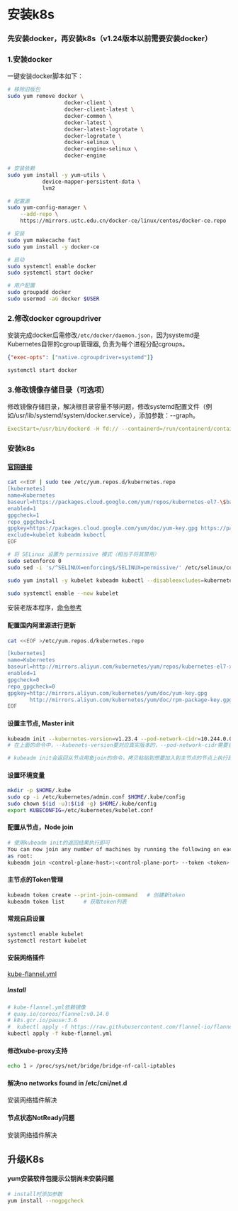 # 安装k8s

### 先安装docker，再安装k8s（v1.24版本以前需要安装docker）
### 1.安装docker
一键安装docker脚本如下：
```bash
# 移除旧版包
sudo yum remove docker \
                  docker-client \
                  docker-client-latest \
                  docker-common \
                  docker-latest \
                  docker-latest-logrotate \
                  docker-logrotate \
                  docker-selinux \
                  docker-engine-selinux \
                  docker-engine

# 安装依赖
sudo yum install -y yum-utils \
           device-mapper-persistent-data \
           lvm2

# 配置源
sudo yum-config-manager \
    --add-repo \
    https://mirrors.ustc.edu.cn/docker-ce/linux/centos/docker-ce.repo

# 安装
sudo yum makecache fast
sudo yum install -y docker-ce

# 启动
sudo systemctl enable docker
sudo systemctl start docker

# 用户配置
sudo groupadd docker
sudo usermod -aG docker $USER
```

### 2.修改docker cgroupdriver
安装完成docker后需修改`/etc/docker/daemon.json`，因为systemd是Kubernetes自带的cgroup管理器, 负责为每个进程分配cgroups。
```json
{"exec-opts": ["native.cgroupdriver=systemd"]}
```
```bash
systemctl start docker
```

### 3.修改镜像存储目录（可选项）
修改镜像存储目录，解决根目录容量不够问题，修改systemd配置文件（例如/usr/lib/systemd/system/docker.service），添加参数：--graph。
```yaml
ExecStart=/usr/bin/dockerd -H fd:// --containerd=/run/containerd/containerd.sock --graph /data/docker
```

### 安装k8s

#### [官网链接](https://kubernetes.io/zh-cn/docs/setup/production-environment/tools/kubeadm/install-kubeadm/)
```bash
cat <<EOF | sudo tee /etc/yum.repos.d/kubernetes.repo
[kubernetes]
name=Kubernetes
baseurl=https://packages.cloud.google.com/yum/repos/kubernetes-el7-\$basearch
enabled=1
gpgcheck=1
repo_gpgcheck=1
gpgkey=https://packages.cloud.google.com/yum/doc/yum-key.gpg https://packages.cloud.google.com/yum/doc/rpm-package-key.gpg
exclude=kubelet kubeadm kubectl
EOF

# 将 SELinux 设置为 permissive 模式（相当于将其禁用）
sudo setenforce 0
sudo sed -i 's/^SELINUX=enforcing$/SELINUX=permissive/' /etc/selinux/config

sudo yum install -y kubelet kubeadm kubectl --disableexcludes=kubernetes

sudo systemctl enable --now kubelet
```

安装老版本程序，[命令参考](https://github.com/miaoyc666/rd-manual/blob/main/Install/README.md)

#### 配置国内阿里源进行更新
```bash
cat <<EOF >/etc/yum.repos.d/kubernetes.repo

[kubernetes]
name=Kubernetes
baseurl=http://mirrors.aliyun.com/kubernetes/yum/repos/kubernetes-el7-x86_64
enabled=1
gpgcheck=0
repo_gpgcheck=0
gpgkey=http://mirrors.aliyun.com/kubernetes/yum/doc/yum-key.gpg
       http://mirrors.aliyun.com/kubernetes/yum/doc/rpm-package-key.gpg
EOF
```

#### 设置主节点, Master init
```bash
kubeadm init --kubernetes-version=v1.23.4 --pod-network-cidr=10.244.0.0/16 --apiserver-advertise-address=10.249.192.42
# 在上面的命令中，--kubenets-version要对应真实版本的，--pod-network-cidr需要自己想一个网段，--apiserver-advertise-address这个master的ip，即当前master的IP

# kubeadm init会返回从节点用鱼join的命令，拷贝粘贴到想要加入到主节点的节点上执行即可
```

#### 设置环境变量
```bash
mkdir -p $HOME/.kube
sudo cp -i /etc/kubernetes/admin.conf $HOME/.kube/config
sudo chown $(id -u):$(id -g) $HOME/.kube/config
export KUBECONFIG=/etc/kubernetes/kubelet.conf
```

#### 配置从节点，Node join
```bash
# 使用kubeadm init的返回结果执行即可
You can now join any number of machines by running the following on each node
as root:
kubeadm join <control-plane-host>:<control-plane-port> --token <token> --discovery-token-ca-cert-hash sha256:<hash>
```

#### 主节点的Token管理
```bash
kubeadm token create --print-join-command   # 创建新token
kubeadm token list      # 获取token列表
```

#### 常规自启设置
```bash
systemctl enable kubelet
systemctl restart kubelet
```

#### 安装网络插件
[kube-flannel.yml](https://github.com/miaoyc666/rd-manual/blob/main/K8s/kube-flannel.yml)

##### Install
```bash
# kube-flannel.yml依赖镜像
# quay.io/coreos/flannel:v0.14.0
# k8s.gcr.io/pause:3.6
#  kubectl apply -f https://raw.githubusercontent.com/flannel-io/flannel/master/Documentation/kube-flannel.yml
kubectl apply -f kube-flannel.yml
```

#### 修改kube-proxy支持
```bash
echo 1 > /proc/sys/net/bridge/bridge-nf-call-iptables
```

#### 解决no networks found in /etc/cni/net.d
安装网络插件解决

#### 节点状态NotReady问题
安装网络插件解决


## 升级K8s
#### yum安装软件包提示公钥尚未安装问题
```bash
# install时添加参数
yum install --nogpgcheck
```
